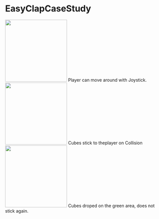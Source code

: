 # EasyClapCaseStudy

<img src="https://user-images.githubusercontent.com/51082351/192014519-33b5262c-a3e0-4eec-83c8-99866fc1efc2.png" width="200" />
Player can move around with Joystick.
<img src="https://user-images.githubusercontent.com/51082351/192014570-2f64d955-6558-49dd-98ab-370b533b4489.png" width="200" />
Cubes stick to theplayer on Collision
<img src="https://user-images.githubusercontent.com/51082351/192015354-f5d4dc57-3890-4575-978a-6b2d29e27b31.png" width="200" />
Cubes droped on the green area, does not stick again.
